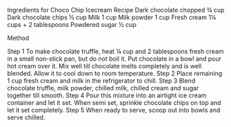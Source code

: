 Ingredients for Choco Chip Icecream Recipe
Dark chocolate chopped ¾ cup
Dark chocolate chips ½ cup
Milk 1 cup
Milk powder 1 cup
Fresh cream 1¼ cups + 2 tablespoons
Powdered sugar ½ cup

Method

Step 1
To make chocolate truffle, heat ¼ cup and 2 tablespoons fresh cream in a small non-stick pan, but do not boil it. Put chocolate in a bowl and pour hot cream over it. Mix well till chocolate melts completely and is well blended. Allow it to cool down to room temperature.
Step 2
Place remaining 1 cup fresh cream and milk in the refrigerator to chill.
Step 3
Blend chocolate truffle, milk powder, chilled milk, chilled cream and sugar together till smooth.
Step 4
Pour this mixture into an airtight ice cream container and let it set. When semi set, sprinkle chocolate chips on top and let it set completely.
Step 5
When ready to serve, scoop out into bowls and serve chilled.